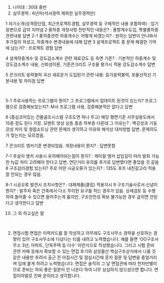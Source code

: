 1. 나이대 : 30대 중반
2. 실무경력 : 6년차(석사경력 제외한 실무경력만)


1 자기소개(성격장단점, 최근프로젝트경험, 실무경력 등 구체적인 내용 포함하여) : 임기응변으로 급히 지어냄
2 풍하중 개정사항 전반적인 내용은? : 풍향계수도입, 특별풍하중 관련내용 답변
2-1 풍하중관련 하중계수는 어떻게 바꼈는지? : 원하는 답변이 안나와서 추가질의 하셨고, 하중계수 변경내용에 대해 답변
3 설계프로젝트 중 문제 해결한 기억에 남는거? : 프로젝트 경험 답변

4 설계하중계수 및 강도감소계수 관련 재료강도 등 측면 기준? : 기본적인 하중계수 및 강도감소계수 내용, 신뢰성이론, 기존콘크리트 구조물 평가시 적용 강도감소계수 답변

5 콘크리트 응력블럭 곡선 새로운거 도입된거 관련 내용: 등가응력블럭, 포물선직선 기본내용 및 차이점 답변

​

5-1 주로사용하는 프로그램이 뭔지? 그 프로그램에서 업데이트 된것이 있는지? 프로그램으로 검증해보았는지?: M사 프로그램 사용, 검증해본적은 없다고 답변


6 (중심코어있는 건물골조시스템 구조도면 하나 주고) 해당 평면기준 사무실용도에서 15층 정도 된다 가정. 모멘트 양상 상층 중층 하부층 다른데 그 이유는? : 벽강성과 기둥강성 차이 및 컬럼쇼트닝 관련 문제라 생각하고 이유와 해석상 대처방법 답변. 문제의도가 맞는지는 모르겠음.


7 콘크리트 앵커기준 변경되었음. 개정내용이 뭔지? : 답변못함

7-1 후설치 앵커 사용시 유의해야되는점이 뭔지? : 케미컬 앵커 삽입깊이 따라 발휘 가능한 fy값 차이 고려해야 한다고 답변, 연단거리 유의를 추가로 답변했다면 좋았을 것 같음
8 구조감리경험 있는지? 주로 어떤 시공오류가 있는지? : 135도 후프 내진갈고리 적용 잘 안되는 경우 많음.

8-1 시공오류 발견시 조치사항은? : 대체제품(클립) 적용지시
9 구조기술사로서 신념이 뭔지? : 발주처 혹은 건축에서 다소 무리한 요구를 하는 경우가 있음. 상세검토 등 수행하여 들어줄 수 있으면 들어주는게 옳지만, 구조안전성 확보 불가능한 경우 굽히면 안된다고 생각한다고 답변

10. 그 외 하고싶은 말

​



2) 면접시험
면접은 이력카드를 잘 작성하고 아무래도 구조사무소 경력을 선호하는 경향이 있어 구조사무소에 다녔다는 티를 내려고 노력했습니다. 예를 들면 'OO구조사무소 3년, 아파트, 단독주택 등 다수' 이런식으로 작성했습니다.
그리고 시험 준비 관련 카페 등에서 확보할 수 있는 면접 후기와 삼성물산 핵심구조상식에서 나올 것 같은 내용만 추려서 출근 전 아침시간 및 점심시간에 혼자 질문 및 답변을 중얼거리며 입에 붙게 하려고 노력했습니다.
면접은 솔직히 그 날 면접관에 따라 천차만별이므로 준비는 하되 좋은 질문이 안 나온다 하여 너무 상심하지 않으셨으면 합니다. 면접이야말로 진짜 운이라고 생각합니다.